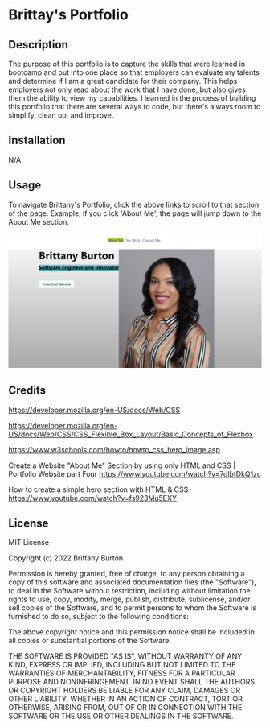 # Brittay's Portfolio

## Description

The purpose of this portfolio is to capture the skills that were learned in bootcamp and put into one place so that employers can evaluate my talents and determine if I am a great candidate for their company. This helps employers not only read about the work that I have done, but also gives them the ability to view my capabilities. I learned in the process of building this portfolio that there are several ways to code, but there's always room to simplify, clean up, and improve.

## Installation

N/A

## Usage

To navigate Brittany's Portfolio, click the above links to scroll to that section of the page. Example, if you click 'About Me', the page will jump down to the About Me section.

![Screenshot](./assets/images/Screenshot1.png)

## Credits

https://developer.mozilla.org/en-US/docs/Web/CSS

https://developer.mozilla.org/en-US/docs/Web/CSS/CSS_Flexible_Box_Layout/Basic_Concepts_of_Flexbox

https://www.w3schools.com/howto/howto_css_hero_image.asp

Create a Website "About Me" Section by using only HTML and CSS | Portfolio Website part Four
https://www.youtube.com/watch?v=7dlbtDkQ1zc

How to create a simple hero section with HTML & CSS
https://www.youtube.com/watch?v=fs923Mu5EXY

## License

MIT License

Copyright (c) 2022 Brittany Burton

Permission is hereby granted, free of charge, to any person obtaining a copy of this software and associated documentation files (the "Software"), to deal in the Software without restriction, including without limitation the rights to use, copy, modify, merge, publish, distribute, sublicense, and/or sell copies of the Software, and to permit persons to whom the Software is furnished to do so, subject to the following conditions:

The above copyright notice and this permission notice shall be included in all copies or substantial portions of the Software.

THE SOFTWARE IS PROVIDED "AS IS", WITHOUT WARRANTY OF ANY KIND, EXPRESS OR IMPLIED, INCLUDING BUT NOT LIMITED TO THE WARRANTIES OF MERCHANTABILITY, FITNESS FOR A PARTICULAR PURPOSE AND NONINFRINGEMENT. IN NO EVENT SHALL THE AUTHORS OR COPYRIGHT HOLDERS BE LIABLE FOR ANY CLAIM, DAMAGES OR OTHER LIABILITY, WHETHER IN AN ACTION OF CONTRACT, TORT OR OTHERWISE, ARISING FROM, OUT OF OR IN CONNECTION WITH THE SOFTWARE OR THE USE OR OTHER DEALINGS IN THE SOFTWARE.
